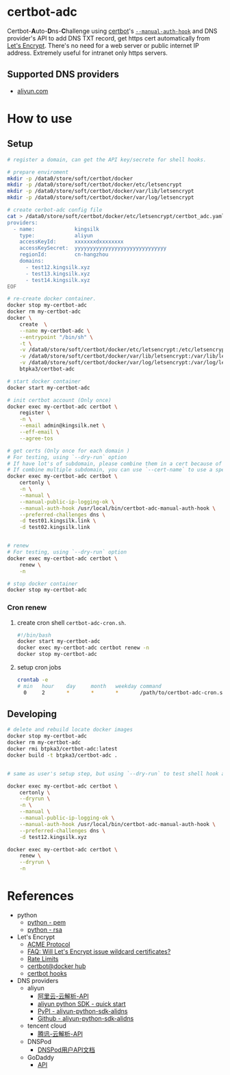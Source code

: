 # certbot-adc

Certbot-**A**uto-**D**ns-**C**hallenge using [certbot](https://certbot.eff.org/)'s
[`--manual-auth-hook`](https://certbot.eff.org/docs/using.html#manual)
and DNS provider's API to add DNS TXT record, get https cert automatically 
from [Let's Encrypt](https://letsencrypt.org/). 
There's no need for a web server or public internet IP address. 
Extremely useful for intranet only https servers.

<!--
## Why this tool?

ACME defined several Identifier Validation Challenges:

- HTTP Challenge: 
    Requires public IP address and a http server.

- TLS with Server Name Indication (TLS SNI) Challenge. 
    Requires public IP address and a special https server.

- DNS Challenge:
    Requires no public IP address, can be used to require a https cert used in intranet only.
    Can be verified by manual or by shell hooks (with DNS provider's API).

- Out-of-Band Challenge:
    Requires human operations.
-->

## Supported DNS providers

-  [aliyun.com](https://wanwang.aliyun.com/domain/dns/)




# How to use

## Setup

```bash
# register a domain, can get the API key/secrete for shell hooks.

# prepare enviroment
mkdir -p /data0/store/soft/certbot/docker
mkdir -p /data0/store/soft/certbot/docker/etc/letsencrypt
mkdir -p /data0/store/soft/certbot/docker/var/lib/letsencrypt
mkdir -p /data0/store/soft/certbot/docker/var/log/letsencrypt

# create cerbot-adc config file
cat > /data0/store/soft/certbot/docker/etc/letsencrypt/certbot_adc.yaml <<EOF
providers:
  - name:             kingsilk
    type:             aliyun
    accessKeyId:      xxxxxxxdxxxxxxxx
    accessKeySecret:  yyyyyyyyyyyyyyyyyyyyyyyyyyyyyy
    regionId:         cn-hangzhou
    domains:
      - test12.kingsilk.xyz
      - test13.kingsilk.xyz
      - test14.kingsilk.xyz
EOF

# re-create docker container.
docker stop my-certbot-adc
docker rm my-certbot-adc
docker \
    create  \
    --name my-certbot-adc \
    --entrypoint "/bin/sh" \
    -t \
    -v /data0/store/soft/certbot/docker/etc/letsencrypt:/etc/letsencrypt \
    -v /data0/store/soft/certbot/docker/var/lib/letsencrypt:/var/lib/letsencrypt \
    -v /data0/store/soft/certbot/docker/var/log/letsencrypt:/var/log/letsencrypt \
    btpka3/certbot-adc

# start docker container
docker start my-certbot-adc

# init certbot account (Only once)
docker exec my-certbot-adc certbot \
    register \
    -n \
    --email admin@kingsilk.net \
    --eff-email \
    --agree-tos

# get certs (Only once for each domain )
# For testing, using `--dry-run` option
# If have lot's of subdomain, please combine them in a cert because of the 'Rate Limits'
# If combine multiple subdomain, you can use `--cert-name` to use a specified cert file name
docker exec my-certbot-adc certbot \
    certonly \
    -n \
    --manual \
    --manual-public-ip-logging-ok \
    --manual-auth-hook /usr/local/bin/certbot-adc-manual-auth-hook \
    --preferred-challenges dns \
    -d test01.kingsilk.link \
    -d test02.kingsilk.link


# renew
# For testing, using `--dry-run` option
docker exec my-certbot-adc certbot \
    renew \
    -n

# stop docker container
docker stop my-certbot-adc
```

### Cron renew


1. create cron shell `certbot-adc-cron.sh`. 
 
    ```sh
    #!/bin/bash
    docker start my-certbot-adc
    docker exec my-certbot-adc certbot renew -n
    docker stop my-certbot-adc
    ```

1. setup cron jobs

    ```sh
    crontab -e 
    # min   hour    day     month   weekday command
      0     2       *       *       *       /path/to/certbot-adc-cron.sh
    ```


## Developing

```bash
# delete and rebuild locate docker images 
docker stop my-certbot-adc
docker rm my-certbot-adc
docker rmi btpka3/certbot-adc:latest
docker build -t btpka3/certbot-adc .


# same as user's setup step, but using `--dry-run` to test shell hook and renew

docker exec my-certbot-adc certbot \
    certonly \
    --dryrun \
    -n \
    --manual \
    --manual-public-ip-logging-ok \
    --manual-auth-hook /usr/local/bin/certbot-adc-manual-auth-hook \
    --preferred-challenges dns \
    -d test12.kingsilk.xyz

docker exec my-certbot-adc certbot \
    renew \
    --dryrun \
    -n
```

# References

- python
    - [python - pem](https://pem.readthedocs.io/en/stable/api.html#pem-objects)
    - [python - rsa](https://stuvel.eu/rsa)
- Let's Encrypt 
    - [ACME Protocol](https://ietf-wg-acme.github.io/acme/draft-ietf-acme-acme.html)
    - [FAQ: Will Let's Encrypt issue wildcard certificates?](https://certbot.eff.org/faq/#will-let-s-encrypt-issue-wildcard-certificates)
    - [Rate Limits](https://letsencrypt.org/docs/rate-limits/)
    - [certbot@docker hub](https://hub.docker.com/r/certbot/certbot/)
    - [certbot hooks](https://certbot.eff.org/docs/using.html#pre-and-post-validation-hooks)
- DNS providers
    - aliyun
        - [阿里云-云解析-API](https://help.aliyun.com/document_detail/29740.html)
        - [aliyun python SDK - quick start](https://help.aliyun.com/document_detail/53090.html)
        - [PyPI - aliyun-python-sdk-alidns](https://pypi.python.org/pypi/aliyun-python-sdk-alidns)
        - [Github - aliyun-python-sdk-alidns](https://github.com/aliyun/aliyun-openapi-python-sdk/tree/master/aliyun-python-sdk-alidns)
    - tencent cloud
        - [腾讯-云解析-API](https://cloud.tencent.com/document/api/302/8516)
    - DNSPod
        - [DNSPod用户API文档](https://www.dnspod.cn/docs/index.html)
    - GoDaddy
        - [API](https://developer.godaddy.com/doc)
    
